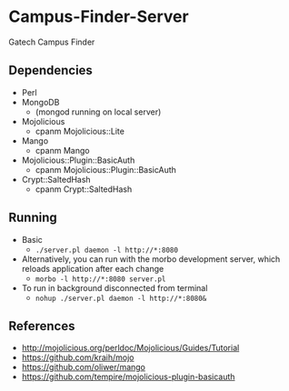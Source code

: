 # Campus-Finder-Server
Gatech Campus Finder

## Dependencies
* Perl
* MongoDB
    * (mongod running on local server)
* Mojolicious
    * cpanm Mojolicious::Lite
* Mango
    * cpanm Mango
* Mojolicious::Plugin::BasicAuth
    * cpanm Mojolicious::Plugin::BasicAuth
* Crypt::SaltedHash
    * cpanm Crypt::SaltedHash

## Running
* Basic
    * `./server.pl daemon -l http://*:8080`
* Alternatively, you can run with the morbo development server, which reloads application after each change
    * `morbo -l http://*:8080 server.pl`
* To run in background disconnected from terminal
    * `nohup ./server.pl daemon -l http://*:8080&`

## References
* http://mojolicious.org/perldoc/Mojolicious/Guides/Tutorial
* https://github.com/kraih/mojo
* https://github.com/oliwer/mango
* https://github.com/tempire/mojolicious-plugin-basicauth
